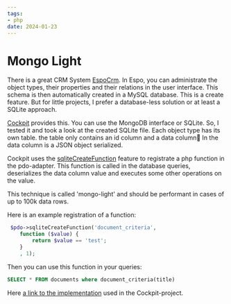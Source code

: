 ```yaml
---
tags: 
- php
date: 2024-01-23
---
```


# Mongo Light

There is a great CRM System [EspoCrm](https://www.espocrm.com/de/).
In Espo, you can administrate the object types, their properties and their relations in the user interface.
This schema is then automatically created in a MySQL database.
This is a create feature. But for little projects, I prefer a database-less solution or at least a SQLite approach.

[Cockpit](https://getcockpit.com/) provides this. You can use the MongoDB interface or SQLite.
So, I tested it and took a look at the created SQLite file.
Each object type has its own table. the table only contains an id column and a data column🤔
In the data column is a JSON object serialized.

Cockpit uses the [sqliteCreateFunction](https://www.php.net/manual/en/pdo.sqlitecreatefunction.php) feature to registrate a php function in the pdo-adapter. This function is called in the database queries, deserializes the data column value and executes some other operations on the value. 

This technique is called 'mongo-light' and should be performant in cases of up to 100k data rows.

Here is an example registration of a function:
```php
 $pdo->sqliteCreateFunction('document_criteria',   
    function ($value) {
        return $value == 'test';
    }
    , 1);
```

Then you can use this function in your queries:

```sql
SELECT * FROM documents where document_criteria(title)
```

Here [a link to the implementation](https://github.com/agentejo/cockpit/blob/next/lib/MongoLite/Database.php) used in the Cockpit-project.